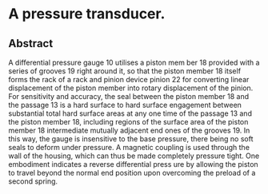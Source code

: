 # A pressure transducer.

## Abstract
A differential pressure gauge 10 utilises a piston mem ber 18 provided with a series of grooves 19 right around it, so that the piston member 18 itself forms the rack of a rack and pinion device pinion 22 for converting linear displacement of the piston member into rotary displacement of the pinion. For sensitivity and accuracy, the seal between the piston member 18 and the passage 13 is a hard surface to hard surface engagement between substantial total hard surface areas at any one time of the passage 13 and the piston member 18, including regions of the surface area of the piston member 18 intermediate mutually adjacent end ones of the grooves 19. In this way, the gauge is insensitive to the base pressure, there being no soft seals to deform under pressure. A magnetic coupling is used through the wall of the housing, which can thus be made completely pressure tight. One embodiment indicates a reverse differential press ure by allowing the piston to travel beyond the normal end position upon overcoming the preload of a second spring.